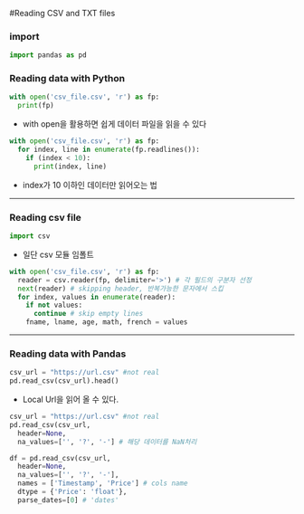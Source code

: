 #Reading CSV and TXT files



### import
```python
import pandas as pd
```


### Reading data with Python
```python
with open('csv_file.csv', 'r') as fp:
  print(fp)
```
* with open을 활용하면 쉽게 데이터 파일을 읽을 수 있다

```python
with open('csv_file.csv', 'r') as fp:
  for index, line in enumerate(fp.readlines()):
    if (index < 10):
      print(index, line)
```
* index가 10 이하인 데이터만 읽어오는 법


***


### Reading csv file
```python
import csv
```
* 일단 csv 모듈 임폴트

```python
with open('csv_file.csv', 'r') as fp:
  reader = csv.reader(fp, delimiter='>') # 각 필드의 구분자 선정
  next(reader) # skipping header, 반복가능한 문자에서 스킵
  for index, values in enumerate(reader):
    if not values:
      continue # skip empty lines
    fname, lname, age, math, french = values
```


***


### Reading data with Pandas
```python
csv_url = "https://url.csv" #not real
pd.read_csv(csv_url).head()
```
* Local Url을 읽어 올 수 있다.

```python
csv_url = "https://url.csv" #not real
pd.read_csv(csv_url,
  header=None,
  na_values=['', '?', '-'] # 해당 데이터를 NaN처리
```

```python
df = pd.read_csv(csv_url,
  header=None,
  na_values=['', '?', '-'],
  names = ['Timestamp', 'Price'] # cols name
  dtype = {'Price': 'float'},
  parse_dates=[0] # 'dates'
```
